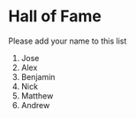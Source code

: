 # Hall of Fame
Please add your name to this list

1. Jose
2. Alex
3. Benjamin
4. Nick
5. Matthew
6. Andrew

